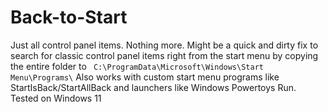 # Back-to-Start
Just all control panel items. Nothing more. Might be a quick and dirty fix to search for classic control panel items right from the start menu by copying the entire folder to ` C:\ProgramData\Microsoft\Windows\Start Menu\Programs\`
Also works with custom start menu programs like StartIsBack/StartAllBack and launchers like Windows Powertoys Run. 
Tested on Windows 11
